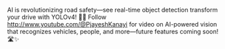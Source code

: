 AI is revolutionizing road safety—see real-time object detection transform your drive with YOLOv4! 🚗🤩
Follow  http://www.youtube.com/@PjayeshKanayi for video on  AI-powered vision that recognizes vehicles, people, and more—future features coming soon! 🛣️✨
